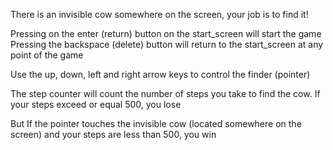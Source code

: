There is an invisible cow somewhere on the screen, your job is to find it!

Pressing on the enter (return) button on the start_screen will start the game
Pressing the backspace (delete) button will return to the start_screen at any point of the game

Use the up, down, left and right arrow keys to control the finder (pointer)

The step counter will count the number of steps you take to find the cow. If your steps exceed or equal 500, you lose

But If the pointer touches the invisible cow (located somewhere on the screen) and your steps are less than 500, you win
